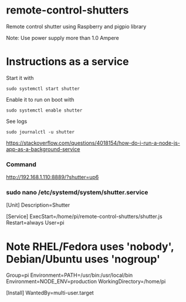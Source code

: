 # remote-control-shutters
Remote control shutter using Raspberry and pigpio library

Note: Use power supply more than 1.0 Ampere

# Instructions as a service

Start it with

    sudo systemctl start shutter

Enable it to run on boot with

    sudo systemctl enable shutter

See logs

    sudo journalctl -u shutter


https://stackoverflow.com/questions/4018154/how-do-i-run-a-node-js-app-as-a-background-service






### Command
http://192.168.1.110:8889/?shutter=up6

###  sudo nano /etc/systemd/system/shutter.service

[Unit]
Description=Shutter

[Service]
ExecStart=/home/pi/remote-control-shutters/shutter.js
Restart=always
User=pi
# Note RHEL/Fedora uses 'nobody', Debian/Ubuntu uses 'nogroup'
Group=pi
Environment=PATH=/usr/bin:/usr/local/bin
Environment=NODE_ENV=production
WorkingDirectory=/home/pi

[Install]
WantedBy=multi-user.target

